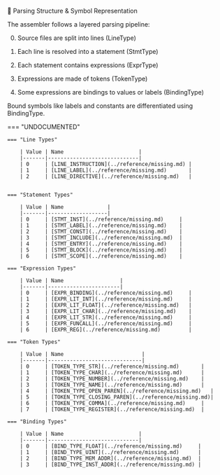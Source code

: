 🧩 Parsing Structure & Symbol Representation

The assembler follows a layered parsing pipeline:

0. Source files are split into lines (LineType)

1. Each line is resolved into a statement (StmtType)

2. Each statement contains expressions (ExprType)

3. Expressions are made of tokens (TokenType)

4. Some expressions are bindings to values or labels (BindingType)

Bound symbols like labels and constants are differentiated using BindingType.

=== "UNDOCUMENTED"

    === "Line Types"

        | Value | Name                        |
        |-------|-----------------------------|
        | 0     | [LINE_INSTRUCTION](../reference/missing.md) |
        | 1     | [LINE_LABEL](../reference/missing.md)       |
        | 2     | [LINE_DIRECTIVE](../reference/missing.md)   |


    === "Statement Types"

        | Value | Name              |
        |-------|-------------------|
        | 0     | [STMT_INST](../reference/missing.md)     |
        | 1     | [STMT_LABEL](../reference/missing.md)    |
        | 2     | [STMT_CONST](../reference/missing.md)    |
        | 3     | [STMT_INCLUDE](../reference/missing.md)  |
        | 4     | [STMT_ENTRY](../reference/missing.md)    |
        | 5     | [STMT_BLOCK](../reference/missing.md)    |
        | 6     | [STMT_SCOPE](../reference/missing.md)    |

    === "Expression Types"

        | Value | Name                  |
        |-------|-----------------------|
        | 0     | [EXPR_BINDING](../reference/missing.md)     |
        | 1     | [EXPR_LIT_INT](../reference/missing.md)     |
        | 2     | [EXPR_LIT_FLOAT](../reference/missing.md)   |
        | 3     | [EXPR_LIT_CHAR](../reference/missing.md)    |
        | 4     | [EXPR_LIT_STR](../reference/missing.md)     |
        | 5     | [EXPR_FUNCALL](../reference/missing.md)     |
        | 6     | [EXPR_REG](../reference/missing.md)         |

    === "Token Types"

        | Value | Name                         |
        |-------|------------------------------|
        | 0     | [TOKEN_TYPE_STR](../reference/missing.md)       |
        | 1     | [TOKEN_TYPE_CHAR](../reference/missing.md)      |
        | 2     | [TOKEN_TYPE_NUMBER](../reference/missing.md)    |
        | 3     | [TOKEN_TYPE_NAME](../reference/missing.md)      |
        | 4     | [TOKEN_TYPE_OPEN_PAREN](../reference/missing.md)   |
        | 5     | [TOKEN_TYPE_CLOSING_PAREN](../reference/missing.md)|
        | 6     | [TOKEN_TYPE_COMMA](../reference/missing.md)     |
        | 7     | [TOKEN_TYPE_REGISTER](../reference/missing.md)  |

    === "Binding Types"

        | Value | Name                        |
        |-------|-----------------------------|
        | 0     | [BIND_TYPE_FLOAT](../reference/missing.md)     |
        | 1     | [BIND_TYPE_UINT](../reference/missing.md)      |
        | 2     | [BIND_TYPE_MEM_ADDR](../reference/missing.md)  |
        | 3     | [BIND_TYPE_INST_ADDR](../reference/missing.md) |
